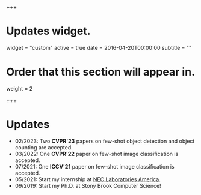 +++
# Updates widget.
widget = "custom"
active = true
date = 2016-04-20T00:00:00
subtitle = ""

# Order that this section will appear in.
weight = 2


+++

# Updates


* 02/2023: Two **CVPR'23** papers on few-shot object detection and object counting are accepted.
* 03/2022: One **CVPR'22** paper on few-shot image classification is accepted.
* 07/2021: One **ICCV'21** paper on few-shot image classification is accepted.
* 05/2021: Start my internship at <a href="https://www.nec-labs.com/research-departments/media-analytics/media-analytics-home">NEC Laboratories America</a>.
* 09/2019: Start my Ph.D. at Stony Brook Computer Science!
